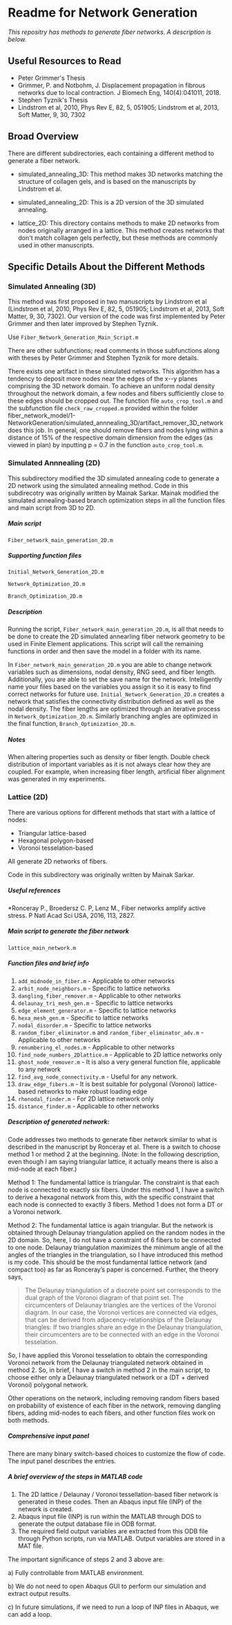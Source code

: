 # Readme for Network Generation

*This repositry has methods to generate fiber networks. A description is below.*

## Useful Resources to Read
* Peter Grimmer's Thesis
* Grimmer, P. and Notbohm, J. Displacement propagation in fibrous networks due to local contraction. J Biomech Eng, 140(4):041011, 2018.
* Stephen Tyznik's Thesis
* Lindstrom et al, 2010, Phys Rev E, 82, 5, 051905; Lindstrom et al, 2013, Soft Matter, 9, 30, 7302

## Broad Overview

There are different subdirectories, each containing a different method to generate a fiber network.

* simulated_annealing_3D: This method makes 3D networks matching the structure of collagen gels, and is based on the manuscripts by Lindstrom et al.

* simulated_annealing_2D: This is a 2D version of the 3D simulated annealing.

* lattice_2D: This directory contains methods to make 2D networks from nodes originally arranged in a lattice. This method creates networks that don't match collagen gels perfectly, but these methods are commonly used in other manuscripts.


## Specific Details About the Different Methods

### Simulated Annealing (3D)

This method was first proposed in two manuscripts by Lindstrom et al (Lindstrom et al, 2010, Phys Rev E, 82, 5, 051905; 
Lindstrom et al, 2013, Soft Matter, 9, 30, 7302). Our version of the code was first implemented by Peter Grimmer and 
then later improved by Stephen Tyznik.

Use `Fiber_Network_Generation_Main_Script.m`

There are other subfunctions; read comments in those subfunctions along with theses by Peter Grimmer and 
Stephen Tyznik for more details.

There exists one artifact in these simulated networks. This algorithm has a tendency to deposit more nodes near the edges of the x--y planes comprising the 3D network domain. To achieve an uniform nodal density 
throughout the network domain, a few nodes and fibers sufficiently close to these edges should be cropped out. The function file `auto_crop_tool.m` and the subfunction file `check_raw_cropped.m` 
provided within the folder fiber_network_model/1-NetworkGeneration/simulated_annnealing_3D/artifact_remover_3D_network does this job. In general, one should remove fibers and nodes lying within 
a distance of 15% of the respective domain dimension from the edges (as viewed in plan) by inputting p = 0.7 in the function `auto_crop_tool.m`.
 
### Simulated Annnealing (2D)

This subdirectory modified the 3D simulated annealing code to generate a 2D network using the simulated annealing method.
Code in this subdirecotry was originally written by Mainak Sarkar. Mainak modified the simulated annealing-based branch 
optimization steps in all the function files and main script from 3D to 2D. 

##### Main script

`Fiber_network_main_generation_2D.m`

##### Supporting function files

`Initial_Network_Generation_2D.m`

`Network_Optimization_2D.m`

`Branch_Optimization_2D.m`

##### Description
Running the script, `Fiber_network_main_generation_2D.m`, is all that needs to be
done to create the 2D simulated annearling fiber network geometry to be used in Finite Element applications. This
script will call the remaining functions in order and then save the model in a folder with its name.

In `Fiber_network_main_generation_2D.m` you are able to change network variables
such as dimensions, nodal density, RNG seed, and fiber length. Additionally, you are
able to set the save name for the network. Intelligently name your files based on the
variables you assign it so it is easy to find correct networks for future use.
`Initial_Network_Generation_2D.m` creates a network that satisfies the connectivity
distribution defined as well as the nodal density. The fiber lengths are optimized
through an iterative process in `Network_Optimization_2D.m`. Similarly branching angles are
optimized in the final function, `Branch_Optimization_2D.m`.

##### Notes
When altering properties such as density or fiber length. Double check distribution of
important variables as it is not always clear how they are coupled. For example, when
increasing fiber length, artificial fiber alignment was generated in my experiments.



### Lattice (2D)

There are various options for different methods that start with a lattice of nodes:
* Triangular lattice-based
* Hexagonal polygon-based 
* Voronoi tesselation-based 

All generate 2D networks of fibers.

Code in this subdirectory was originally written by Mainak Sarkar.

##### Useful references

*Ronceray P., Broedersz C. P, Lenz M., Fiber networks amplify active stress. P Natl Acad Sci USA, 2016, 113, 2827.


##### Main script to generate the fiber network

`lattice_main_network.m`

##### Function files and brief info

1.	`add_midnode_in_fiber.m` - Applicable to other networks 
2.	`arbit_node_neighbors.m` - Specific to lattice networks 
3.	`dangling_fiber_remover.m` - Applicable to other networks 
4.	`delaunay_tri_mesh_gen.m` - Specific to lattice networks 
5.	`edge_element_generator.m` - Specific to lattice networks 
6.	`hexa_mesh_gen.m` - Specific to lattice networks 
7.	`nodal_disorder.m` - Specific to lattice networks 
8.	`random_fiber_eliminator.m` and `random_fiber_eliminator_adv.m` - Applicable to other networks 
9.	`renumbering_el_nodes.m` - Applicable to other networks 
10.	`find_node_numbers_2Dlattice.m` - Applicable to 2D lattice networks only
11. `ghost_node_remover.m` - It is also a very general function file, applicable to any network
12. `find_avg_node_connectivity.m` - Useful for any network.
13. `draw_edge_fibers.m` - It is best suitable for polygonal (Voronoi) lattice-based networks to make robust loading edge
14. `rhonodal_finder.m` - For 2D lattice network only
15. `distance_finder.m` - Applicable to other networks 

##### Description of generated network:

Code addresses two methods to generate fiber network similar to what is described in the manuscript by Ronceray et al.
There is a switch to choose method 1 or method 2 at the beginning. (Note: In the following description, even though 
I am saying triangular lattice, it actually means there is also a mid-node at each fiber.) 

Method 1: The fundamental lattice is triangular. The constraint is that each node is connected to exactly six fibers. 
Under this method 1, I have a switch to derive a hexagonal network from this, with the specific constraint that 
each node is connected to exactly 3 fibers. Method 1 does not form a DT or a Voronoi network. 

Method 2: The fundamental lattice is again triangular. But the network is obtained through Delaunay triangulation 
applied on the random nodes in the 2D domain. So, here, I do not have a constraint of 6 fibers to be connected to 
one node. Delaunay triangulation maximizes the minimum angle of all the angles of the triangles in the triangulation, 
so I have introduced this method is my code. This should be the most fundamental lattice network (and compact too) 
as far as Ronceray’s paper is concerned.  Further, the theory says, 

>The Delaunay triangulation of a discrete point set corresponds to the dual graph of the Voronoi diagram of that point set. The circumcenters of Delaunay triangles 
are the vertices of the Voronoi diagram. In our case, the Voronoi vertices are connected via edges, that can be 
derived from adjacency-relationships of the Delaunay triangles: If two triangles share an edge in the Delaunay 
triangulation, their circumcenters are to be connected with an edge in the Voronoi tesselation.

So, I have applied this Voronoi tesselation to obtain the corresponding Voronoi network from the Delaunay triangulated network obtained in method 2. 
So, in brief, I have a switch in method 2 in the main script, to choose either only a Delaunay triangulated network or a (DT + derived Voronoi) polygonal network.   

Other operations on the network, including removing random fibers based on probability of existence of each fiber in the network,
removing dangling fibers, adding mid-nodes to each fibers, and other function files work on both methods. 

##### Comprehensive input panel

There are many binary switch-based choices to customize the flow of code. The input panel describes the entries.

##### A brief overview of the steps in MATLAB code 

1.	The 2D lattice / Delaunay / Voronoi tessellation-based fiber network is generated in these codes. Then an Abaqus input file (INP) of the network is created.  
2.	Abaqus input file (INP) is run within the MATLAB through DOS to generate the output database file in ODB format.  
3.	The required field output variables are extracted from this ODB file through Python scripts, run via MATLAB. Output variables are stored in a MAT file. 

The important significance of steps 2 and 3 above are: 

a)	Fully controllable from MATLAB environment. 

b)	We do not need to open Abaqus GUI to perform our simulation and extract output results. 

c)	In future simulations, if we need to run a loop of INP files in Abaqus, we can add a loop. 



 
